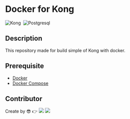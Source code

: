 # Docker for Kong
<img alt="Kong" src="https://img.shields.io/badge/Kong-1AA687?style=flat&logo=kong&logoColor=FFFFFF">&nbsp;
<img alt="Postgresql" src="https://img.shields.io/badge/Postgresql-FFFFFF?style=flat&logo=postgresql&logoColor=316192">&nbsp;

## Description
This repository made for build simple of Kong with docker.

## Prerequisite
* [Docker](https://docs.docker.com/engine/install/ubuntu/)
* [Docker Compose](https://docs.docker.com/compose/install/)

## Contributor
Create by 😎 👉 <a href="https://github.com/Harin3Bone"><img src="https://img.shields.io/badge/Harin3Bone-181717?style=flat&logo=github&logoColor=ffffff"></a>
<a href="https://github.com/PawaOx4th"><img src="https://img.shields.io/badge/PawaOx4th-181717?style=flat&logo=github&logoColor=ffffff"></a>
